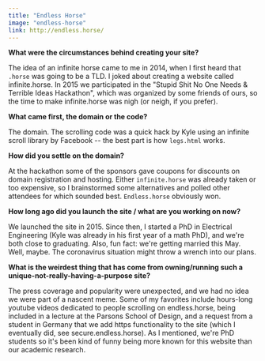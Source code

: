 ```yaml
---
title: "Endless Horse"
image: "endless-horse"
link: http://endless.horse/
---
```


**What were the circumstances behind creating your site?**

The idea of an infinite horse came to me in 2014, when I first heard that `.horse` was going to be a TLD. I joked about creating a website called infinite.horse. In 2015 we participated in the "Stupid Shit No One Needs & Terrible Ideas Hackathon", which was organized by some friends of ours, so the time to make infinite.horse was nigh (or neigh, if you prefer).

**What came first, the domain or the code?**

The domain. The scrolling code was a quick hack by Kyle using an infinite scroll library by Facebook -- the best part is how `legs.html` works.

**How did you settle on the domain?**

At the hackathon some of the sponsors gave coupons for discounts on domain registration and hosting. Either `infinite.horse` was already taken or too expensive, so I brainstormed some alternatives and polled other attendees for which sounded best. `Endless.horse` obviously won.

**How long ago did you launch the site / what are you working on now?**

We launched the site in 2015. Since then, I started a PhD in Electrical Engineering (Kyle was already in his first year of a math PhD), and we're both close to graduating. Also, fun fact: we're getting married this May. Well, maybe. The coronavirus situation might throw a wrench into our plans.

**What is the weirdest thing that has come from owning/running such a unique-not-really-having-a-purpose site?**

The press coverage and popularity were unexpected, and we had no idea we were part of a nascent meme. Some of my favorites include hours-long youtube videos dedicated to people scrolling on endless.horse, being included in a lecture at the Parsons School of Design, and a request from a student in Germany that we add https functionality to the site (which I eventually did, see secure.endless.horse). As I mentioned, we're PhD students so it's been kind of funny being more known for this website than our academic research.
